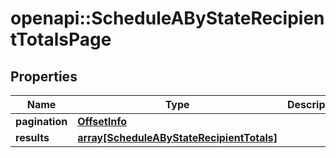 # openapi::ScheduleAByStateRecipientTotalsPage


## Properties
Name | Type | Description | Notes
------------ | ------------- | ------------- | -------------
**pagination** | [**OffsetInfo**](OffsetInfo.md) |  | [optional] 
**results** | [**array[ScheduleAByStateRecipientTotals]**](ScheduleAByStateRecipientTotals.md) |  | [optional] 


